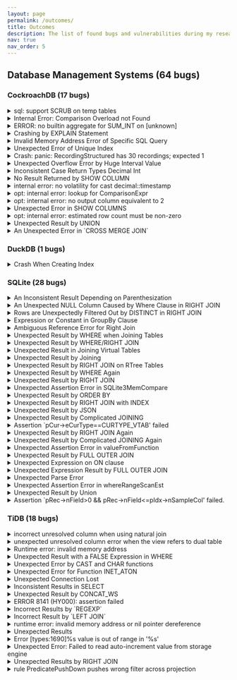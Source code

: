 ```yaml
---
layout: page
permalink: /outcomes/
title: Outcomes
description: The list of found bugs and vulnerabilities during my research.
nav: true
nav_order: 5
---
```


<!-- pages/talks.md -->
<div class="talks">
<h2>Database Management Systems (64 bugs)</h2>
<h3>CockroachDB (17 bugs)</h3>
<details>
<summary>sql: support SCRUB on temp tables</summary>
Status: confirmed<br />
Link: <a href="https://github.com/cockroachdb/cockroach/issues/83770">https://github.com/cockroachdb/cockroach/issues/83770</a> <br />
</details>
<details>
<summary>Internal Error: Comparison Overload not Found</summary>
Status: confirmed<br />
Link: <a href="https://github.com/cockroachdb/cockroach/issues/83792">https://github.com/cockroachdb/cockroach/issues/83792</a> <br />
</details>
<details>
<summary>ERROR: no builtin aggregate for SUM_INT on [unknown]</summary>
Status: confirmed<br />
Link: <a href="https://github.com/cockroachdb/cockroach/issues/83874">https://github.com/cockroachdb/cockroach/issues/83874</a> <br />
</details>
<details>
<summary>Crashing by EXPLAIN Statement</summary>
Status: unconfirmed<br />
Link: <a href="https://github.com/cockroachdb/cockroach/issues/83965">https://github.com/cockroachdb/cockroach/issues/83965</a> <br />
</details>
<details>
<summary>Invalid Memory Address Error of Specific SQL Query</summary>
Status: unconfirmed<br />
Link: <a href="https://github.com/cockroachdb/cockroach/issues/83973">https://github.com/cockroachdb/cockroach/issues/83973</a> <br />
</details>
<details>
<summary>Unexpected Error of Unique Index</summary>
Status: unconfirmed<br />
Link: <a href="https://github.com/cockroachdb/cockroach/issues/83976">https://github.com/cockroachdb/cockroach/issues/83976</a> <br />
</details>
<details>
<summary>Crash: panic: RecordingStructured has 30 recordings; expected 1</summary>
Status: unconfirmed<br />
Link: <a href="https://github.com/cockroachdb/cockroach/issues/84056">https://github.com/cockroachdb/cockroach/issues/84056</a> <br />
</details>
<details>
<summary>Unexpected Overflow Error by Huge Interval Value</summary>
Status: unconfirmed<br />
Link: <a href="https://github.com/cockroachdb/cockroach/issues/84154">https://github.com/cockroachdb/cockroach/issues/84154</a> <br />
</details>
<details>
<summary>Inconsistent Case Return Types Decimal Int</summary>
Status: unconfirmed<br />
Link: <a href="https://github.com/cockroachdb/cockroach/issues/85356">https://github.com/cockroachdb/cockroach/issues/85356</a> <br />
</details>
<details>
<summary>No Result Returned by SHOW COLUMN</summary>
Status: unconfirmed<br />
Link: <a href="https://github.com/cockroachdb/cockroach/issues/85388">https://github.com/cockroachdb/cockroach/issues/85388</a> <br />
</details>
<details>
<summary>internal error: no volatility for cast decimal::timestamp</summary>
Status: unconfirmed<br />
Link: <a href="https://github.com/cockroachdb/cockroach/issues/85389">https://github.com/cockroachdb/cockroach/issues/85389</a> <br />
</details>
<details>
<summary>opt: internal error: lookup for ComparisonExpr</summary>
Status: unconfirmed<br />
Link: <a href="https://github.com/cockroachdb/cockroach/issues/85390">https://github.com/cockroachdb/cockroach/issues/85390</a> <br />
</details>
<details>
<summary>opt: internal error: no output column equivalent to 2</summary>
Status: unconfirmed<br />
Link: <a href="https://github.com/cockroachdb/cockroach/issues/85393">https://github.com/cockroachdb/cockroach/issues/85393</a> <br />
</details>
<details>
<summary>Unexpected Error in SHOW COLUMNS</summary>
Status: unconfirmed<br />
Link: <a href="https://github.com/cockroachdb/cockroach/issues/85394">https://github.com/cockroachdb/cockroach/issues/85394</a> <br />
</details>
<details>
<summary>opt: internal error: estimated row count must be non-zero </summary>
Status: unconfirmed<br />
Link: <a href="https://github.com/cockroachdb/cockroach/issues/85499">https://github.com/cockroachdb/cockroach/issues/85499</a> <br />
</details>
<details>
<summary>Unexpected Result by UNION</summary>
Status: unconfirmed<br />
Link: <a href="https://github.com/cockroachdb/cockroach/issues/85502">https://github.com/cockroachdb/cockroach/issues/85502</a> <br />
</details>
<details>
<summary>An Unexpected Error in `CROSS MERGE JOIN`</summary>
Status: unconfirmed<br />
Link: <a href="https://github.com/cockroachdb/cockroach/issues/88104">https://github.com/cockroachdb/cockroach/issues/88104</a> <br />
</details>
<h3>DuckDB (1 bugs)</h3>
<details>
<summary>Crash When Creating Index</summary>
Status: unconfirmed<br />
Link: <a href="https://github.com/duckdb/duckdb/issues/4976">https://github.com/duckdb/duckdb/issues/4976</a> <br />
</details>
<h3>SQLite (28 bugs)</h3>
<details>
<summary>An Inconsistent Result Depending on Parenthesization</summary>
Status: fixed<br />
Link: <a href="https://sqlite.org/forum/forumpost/af3d07f908">https://sqlite.org/forum/forumpost/af3d07f908</a> <br />
</details>
<details>
<summary>An Unexpected NULL Column Caused by Where Clause in RIGHT JOIN</summary>
Status: fixed<br />
Link: <a href="https://sqlite.org/forum/forumpost/41cc3851d8">https://sqlite.org/forum/forumpost/41cc3851d8</a> <br />
</details>
<details>
<summary>Rows are Unexpectedly Filtered Out by DISTINCT in RIGHT JOIN</summary>
Status: fixed<br />
Link: <a href="https://sqlite.org/forum/forumpost/c06b10ad7e">https://sqlite.org/forum/forumpost/c06b10ad7e</a> <br />
</details>
<details>
<summary>Expression or Constant in GroupBy Clause</summary>
Status: fixed<br />
Link: <a href="https://sqlite.org/forum/forumpost/2458c5dea2">https://sqlite.org/forum/forumpost/2458c5dea2</a> <br />
</details>
<details>
<summary>Ambiguous Reference Error for Right Join</summary>
Status: confirmed<br />
Link: <a href="https://sqlite.org/forum/forumpost/e90a8e6e6f">https://sqlite.org/forum/forumpost/e90a8e6e6f</a> <br />
</details>
<details>
<summary>Unexpected Result by WHERE when Joining Tables</summary>
Status: fixed<br />
Link: <a href="https://sqlite.org/forum/forumpost/687b0bf563">https://sqlite.org/forum/forumpost/687b0bf563</a> <br />
</details>
<details>
<summary>Unexpected Result by WHERE/RIGHT JOIN</summary>
Status: fixed<br />
Link: <a href="https://sqlite.org/forum/forumpost/5cfe08eed6">https://sqlite.org/forum/forumpost/5cfe08eed6</a> <br />
</details>
<details>
<summary>Unexpected Result in Joining Virtual Tables</summary>
Status: fixed<br />
Link: <a href="https://sqlite.org/forum/forumpost/3902c7b833">https://sqlite.org/forum/forumpost/3902c7b833</a> <br />
</details>
<details>
<summary>Unexpected Result by Joining</summary>
Status: fixed<br />
Link: <a href="https://sqlite.org/forum/forumpost/c2554d560b">https://sqlite.org/forum/forumpost/c2554d560b</a> <br />
</details>
<details>
<summary>Unexpected Result by RIGHT JOIN on RTree Tables</summary>
Status: fixed<br />
Link: <a href="https://sqlite.org/forum/forumpost/087de2d9ec">https://sqlite.org/forum/forumpost/087de2d9ec</a> <br />
</details>
<details>
<summary>Unexpected Result by WHERE Again</summary>
Status: fixed<br />
Link: <a href="https://sqlite.org/forum/forumpost/de16c4abe2">https://sqlite.org/forum/forumpost/de16c4abe2</a> <br />
</details>
<details>
<summary>Unexpected Result by RIGHT JOIN</summary>
Status: fixed<br />
Link: <a href="https://sqlite.org/forum/forumpost/206d99a16d">https://sqlite.org/forum/forumpost/206d99a16d</a> <br />
</details>
<details>
<summary>Unexpected Assertion Error in SQLite3MemCompare</summary>
Status: fixed<br />
Link: <a href="https://sqlite.org/forum/forumpost/800eecf5e6">https://sqlite.org/forum/forumpost/800eecf5e6</a> <br />
</details>
<details>
<summary>Unexpected Result by ORDER BY</summary>
Status: fixed<br />
Link: <a href="https://sqlite.org/forum/forumpost/323f86cc30">https://sqlite.org/forum/forumpost/323f86cc30</a> <br />
</details>
<details>
<summary>Unexpected Result by RIGHT JOIN with INDEX</summary>
Status: fixed<br />
Link: <a href="https://sqlite.org/forum/forumpost/c4676c4956">https://sqlite.org/forum/forumpost/c4676c4956</a> <br />
</details>
<details>
<summary>Unexpected Result by JSON</summary>
Status: fixed<br />
Link: <a href="https://sqlite.org/forum/forumpost/3d9caa45cb">https://sqlite.org/forum/forumpost/3d9caa45cb</a> <br />
</details>
<details>
<summary>Unexpected Result by Complicated JOINING</summary>
Status: unconfirmed<br />
Link: <a href="https://sqlite.org/forum/forumpost/eeb8173cf8">https://sqlite.org/forum/forumpost/eeb8173cf8</a> <br />
</details>
<details>
<summary>Assertion `pCur->eCurType==CURTYPE_VTAB' failed</summary>
Status: fixed<br />
Link: <a href="https://sqlite.org/forum/forumpost/dafe0500b0">https://sqlite.org/forum/forumpost/dafe0500b0</a> <br />
</details>
<details>
<summary>Unexpected Result by RIGHT JOIN Again</summary>
Status: fixed<br />
Link: <a href="https://sqlite.org/forum/forumpost/51e6959f61">https://sqlite.org/forum/forumpost/51e6959f61</a> <br />
</details>
<details>
<summary>Unexpected Result by Complicated JOINING Again</summary>
Status: fixed<br />
Link: <a href="https://sqlite.org/forum/forumpost/b40696f501">https://sqlite.org/forum/forumpost/b40696f501</a> <br />
</details>
<details>
<summary>Unexpected Assertion Error in valueFromFunction</summary>
Status: unconfirmed<br />
Link: <a href="https://sqlite.org/forum/forumpost/e3243e07e8">https://sqlite.org/forum/forumpost/e3243e07e8</a> <br />
</details>
<details>
<summary>Unexpected Result by FULL OUTER JOIN</summary>
Status: fixed<br />
Link: <a href="https://sqlite.org/forum/forumpost/5610c17c3d">https://sqlite.org/forum/forumpost/5610c17c3d</a> <br />
</details>
<details>
<summary>Unexpected Expression on ON clause</summary>
Status: fixed<br />
Link: <a href="https://sqlite.org/forum/forumpost/57bdf2217d">https://sqlite.org/forum/forumpost/57bdf2217d</a> <br />
</details>
<details>
<summary>Unexpected Expression Result by FULL OUTER JOIN</summary>
Status: fixed<br />
Link: <a href="https://sqlite.org/forum/forumpost/6650cd40b5">https://sqlite.org/forum/forumpost/6650cd40b5</a> <br />
</details>
<details>
<summary>Unexpected Parse Error</summary>
Status: fixed<br />
Link: <a href="https://sqlite.org/forum/forumpost/1a7fea4651">https://sqlite.org/forum/forumpost/1a7fea4651</a> <br />
</details>
<details>
<summary>Unexpected Assertion Error in whereRangeScanEst</summary>
Status: fixed<br />
Link: <a href="https://sqlite.org/forum/forumpost/c3496cf6b1">https://sqlite.org/forum/forumpost/c3496cf6b1</a> <br />
</details>
<details>
<summary>Unexpected Result by Union</summary>
Status: unconfirmed<br />
Link: <a href="https://sqlite.org/forum/forumpost/174afeae57">https://sqlite.org/forum/forumpost/174afeae57</a> <br />
</details>
<details>
<summary>Assertion `pRec->nField>0 && pRec->nField<=pIdx->nSampleCol' failed.</summary>
Status: unconfirmed<br />
Link: <a href="https://sqlite.org/forum/forumpost/3607259d3c">https://sqlite.org/forum/forumpost/3607259d3c</a> <br />
</details>
<h3>TiDB (18 bugs)</h3>
<details>
<summary>incorrect unresolved column when using natural join</summary>
Status: confirmed<br />
Link: <a href="https://github.com/pingcap/tidb/issues/35522">https://github.com/pingcap/tidb/issues/35522</a> <br />
</details>
<details>
<summary>unexpected unresolved column error when the view refers to dual table</summary>
Status: fixed<br />
Link: <a href="https://github.com/pingcap/tidb/issues/35527">https://github.com/pingcap/tidb/issues/35527</a> <br />
</details>
<details>
<summary>Runtime error: invalid memory address</summary>
Status: confirmed<br />
Link: <a href="https://github.com/pingcap/tidb/issues/35623">https://github.com/pingcap/tidb/issues/35623</a> <br />
</details>
<details>
<summary>Unexpected Result with a FALSE Expression in WHERE</summary>
Status: confirmed<br />
Link: <a href="https://github.com/pingcap/tidb/issues/35645">https://github.com/pingcap/tidb/issues/35645</a> <br />
</details>
<details>
<summary>Unexpected Error by CAST and CHAR functions</summary>
Status: confirmed<br />
Link: <a href="https://github.com/pingcap/tidb/issues/35652">https://github.com/pingcap/tidb/issues/35652</a> <br />
</details>
<details>
<summary>Unexpected Error for Function INET_ATON</summary>
Status: confirmed<br />
Link: <a href="https://github.com/pingcap/tidb/issues/35677">https://github.com/pingcap/tidb/issues/35677</a> <br />
</details>
<details>
<summary>Unexpected Connection Lost</summary>
Status: confirmed<br />
Link: <a href="https://github.com/pingcap/tidb/issues/35678">https://github.com/pingcap/tidb/issues/35678</a> <br />
</details>
<details>
<summary>Inconsistent Results in SELECT</summary>
Status: unconfirmed<br />
Link: <a href="https://github.com/pingcap/tidb/issues/36853">https://github.com/pingcap/tidb/issues/36853</a> <br />
</details>
<details>
<summary>Unexpected Result by CONCAT_WS</summary>
Status: unconfirmed<br />
Link: <a href="https://github.com/pingcap/tidb/issues/36888">https://github.com/pingcap/tidb/issues/36888</a> <br />
</details>
<details>
<summary>ERROR 8141 (HY000): assertion failed</summary>
Status: unconfirmed<br />
Link: <a href="https://github.com/pingcap/tidb/issues/38295">https://github.com/pingcap/tidb/issues/38295</a> <br />
</details>
<details>
<summary>Incorrect Results by `REGEXP`</summary>
Status: unconfirmed<br />
Link: <a href="https://github.com/pingcap/tidb/issues/38303">https://github.com/pingcap/tidb/issues/38303</a> <br />
</details>
<details>
<summary>Incorrect Result by `LEFT JOIN`</summary>
Status: unconfirmed<br />
Link: <a href="https://github.com/pingcap/tidb/issues/38304">https://github.com/pingcap/tidb/issues/38304</a> <br />
</details>
<details>
<summary>runtime error: invalid memory address or nil pointer dereference</summary>
Status: unconfirmed<br />
Link: <a href="https://github.com/pingcap/tidb/issues/38305">https://github.com/pingcap/tidb/issues/38305</a> <br />
</details>
<details>
<summary>Unexpected Results</summary>
Status: unconfirmed<br />
Link: <a href="https://github.com/pingcap/tidb/issues/38310">https://github.com/pingcap/tidb/issues/38310</a> <br />
</details>
<details>
<summary>Error [types:1690]%s value is out of range in '%s'</summary>
Status: unconfirmed<br />
Link: <a href="https://github.com/pingcap/tidb/issues/38352">https://github.com/pingcap/tidb/issues/38352</a> <br />
</details>
<details>
<summary>Unexpected Error: Failed to read auto-increment value from storage engine</summary>
Status: unconfirmed<br />
Link: <a href="https://github.com/pingcap/tidb/issues/38483">https://github.com/pingcap/tidb/issues/38483</a> <br />
</details>
<details>
<summary>Unexpected Results by RIGHT JOIN</summary>
Status: unconfirmed<br />
Link: <a href="https://github.com/pingcap/tidb/issues/38654">https://github.com/pingcap/tidb/issues/38654</a> <br />
</details>
<details>
<summary>rule PredicatePushDown pushes wrong filter across projection</summary>
Status: unconfirmed<br />
Link: <a href="https://github.com/pingcap/tidb/issues/38736">https://github.com/pingcap/tidb/issues/38736</a> <br />
</details>
